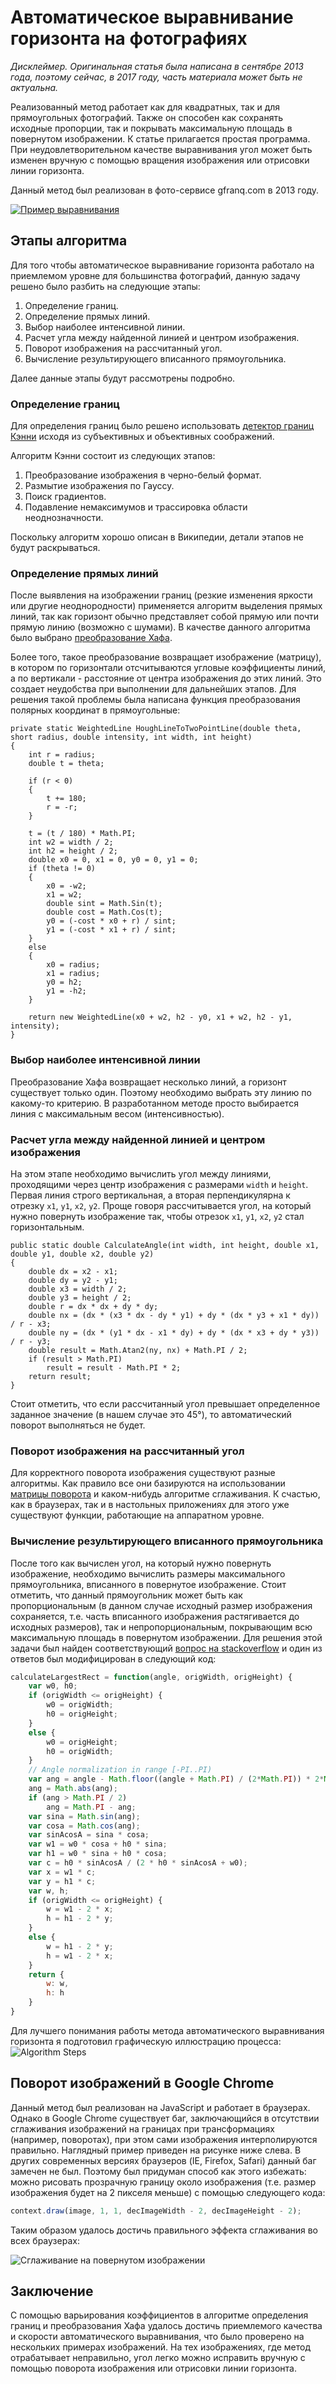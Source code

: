 # Автоматическое выравнивание горизонта на фотографиях

*Дисклеймер. Оригинальная статья была написана в сентябре 2013 года, 
поэтому сейчас, в 2017 году, часть материала может быть не актуальна.*

Реализованный метод работает как для квадратных, так и для прямоугольных фотографий.
Также он способен как сохранять исходные пропорции, так и покрывать максимальную площадь 
в повернутом изображении. К статье прилагается простая программа. При неудовлетворительном 
качестве выравнивания угол может быть изменен вручную с помощью вращения изображения 
или отрисовки линии горизонта.

Данный метод был реализован в фото-сервисе gfranq.com в 2013 году.

[![Пример выравнивания](Images/Alignment-Sample.jpg)](http://habrahabr.ru/post/194580/)

## Этапы алгоритма

Для того чтобы автоматическое выравнивание горизонта работало на
приемлемом уровне для большинства фотографий, данную задачу решено было
разбить на следующие этапы:

1. Определение границ.
2. Определение прямых линий.
3. Выбор наиболее интенсивной линии.
4. Расчет угла между найденной линией и центром изображения.
5. Поворот изображения на рассчитанный угол.
6. Вычисление результирующего вписанного прямоугольника.

Далее данные этапы будут рассмотрены подробно.

### Определение границ

Для определения границ было решено использовать [детектор границ Кэнни]((http://ru.wikipedia.org/wiki/%D0%9E%D0%BF%D0%B5%D1%80%D0%B0%D1%82%D0%BE%D1%80_%D0%9A%D1%8D%D0%BD%D0%BD%D0%B8)) исходя из субъективных и объективных соображений.

Алгоритм Кэнни состоит из следующих этапов:

1. Преобразование изображения в черно-белый формат.
2. Размытие изображения по Гауссу.
3. Поиск градиентов.
4. Подавление немаксимумов и трассировка области неоднозначности.

Поскольку алгоритм хорошо описан в Википедии, детали этапов не будут раскрываться.

### Определение прямых линий

После выявления на изображении границ (резкие изменения
яркости или другие неоднородности) применяется алгоритм
выделения прямых линий, так как горизонт обычно представляет собой
прямую или почти прямую линию (возможно с шумами). В качестве данного
алгоритма было выбрано [преобразование
Хафа](http://ru.wikipedia.org/wiki/%D0%9F%D1%80%D0%B5%D0%BE%D0%B1%D1%80%D0%B0%D0%B7%D0%BE%D0%B2%D0%B0%D0%BD%D0%B8%D0%B5_%D0%A5%D0%B0%D1%84%D0%B0).

Более того, такое преобразование возвращает изображение (матрицу), в котором по
горизонтали отсчитываются угловые коэффициенты линий, а по вертикали - расстояние от
центра изображения до этих линий. Это создает неудобства при выполнении для дальнейших этапов. 
Для решения такой проблемы была написана функция преобразования полярных координат в прямоугольные:

```CSharp
private static WeightedLine HoughLineToTwoPointLine(double theta, short radius, double intensity, int width, int height)
{
    int r = radius;
    double t = theta;

    if (r < 0)
    {
        t += 180;
        r = -r;
    }

    t = (t / 180) * Math.PI;
    int w2 = width / 2;
    int h2 = height / 2;
    double x0 = 0, x1 = 0, y0 = 0, y1 = 0;
    if (theta != 0)
    {
        x0 = -w2;
        x1 = w2;
		double sint = Math.Sin(t);
		double cost = Math.Cos(t);
        y0 = (-cost * x0 + r) / sint;
        y1 = (-cost * x1 + r) / sint;
    }
    else
    {
        x0 = radius;
        x1 = radius;
        y0 = h2;
        y1 = -h2;
    }

    return new WeightedLine(x0 + w2, h2 - y0, x1 + w2, h2 - y1, intensity);
}
```

### Выбор наиболее интенсивной линии

Преобразование Хафа возвращает несколько линий, а горизонт существует только один.
Поэтому необходимо выбрать эту линию по какому-то критерию. В разработанном методе 
просто выбирается линия с максимальным весом (интенсивностью).

### Расчет угла между найденной линией и центром изображения

На этом этапе необходимо вычислить угол между линиями, проходящими через центр изображения с размерами `width` и `height`. Первая линия строго вертикальная, а вторая перпендикулярна к отрезку `x1`, `y1`,
`x2`, `y2`. Проще говоря рассчитывается угол, на который нужно
повернуть изображение так, чтобы отрезок `x1`, `y1`, `x2`, `y2` стал горизонтальным.

```CSharp
public static double CalculateAngle(int width, int height, double x1, double y1, double x2, double y2)
{
    double dx = x2 - x1;
    double dy = y2 - y1;
    double x3 = width / 2;
    double y3 = height / 2;
    double r = dx * dx + dy * dy;
    double nx = (dx * (x3 * dx - dy * y1) + dy * (dx * y3 + x1 * dy)) / r - x3;
    double ny = (dx * (y1 * dx - x1 * dy) + dy * (dx * x3 + dy * y3)) / r - y3;
    double result = Math.Atan2(ny, nx) + Math.PI / 2;
    if (result > Math.PI)
        result = result - Math.PI * 2;
    return result;
}
```

Стоит отметить, что если рассчитанный угол превышает определенное
заданное значение (в нашем случае это 45°), то автоматический
поворот выполняться не будет.

### Поворот изображения на рассчитанный угол

Для корректного поворота изображения существуют разные алгоритмы. 
Как правило все они базируются на использовании [матрицы поворота](https://ru.wikipedia.org/wiki/%D0%9C%D0%B0%D1%82%D1%80%D0%B8%D1%86%D0%B0_%D0%BF%D0%BE%D0%B2%D0%BE%D1%80%D0%BE%D1%82%D0%B0#.D0.9C.D0.B0.D1.82.D1.80.D0.B8.D1.86.D0.B0_.D0.BF.D0.BE.D0.B2.D0.BE.D1.80.D0.BE.D1.82.D0.B0_.D0.B2_.D0.B4.D0.B2.D1.83.D0.BC.D0.B5.D1.80.D0.BD.D0.BE.D0.BC_.D0.BF.D1.80.D0.BE.D1.81.D1.82.D1.80.D0.B0.D0.BD.D1.81.D1.82.D0.B2.D0.B5) и каком-нибудь алгоритме сглаживания. К счастью, как в браузерах, так и в настольных приложениях для этого уже существуют функции, работающие на аппаратном уровне.

### Вычисление результирующего вписанного прямоугольника

После того как вычислен угол, на который нужно повернуть изображение,
необходимо вычислить размеры максимального прямоугольника, вписанного в
повернутое изображение. Стоит отметить, что данный прямоугольник может
быть как пропорциональным (в данном случае исходный размер изображения
сохраняется, т.е. часть вписанного изображения растягивается до исходных
размеров), так и непропорциональным, покрывающим всю максимальную
площадь в повернутом изображении. Для решения этой задачи был найден
соответствующий [вопрос на stackoverflow](http://stackoverflow.com/q/5789239/1046374) 
и один из ответов был модифицирован в следующий код:

```JavaScript
calculateLargestRect = function(angle, origWidth, origHeight) {
    var w0, h0;
    if (origWidth <= origHeight) {
        w0 = origWidth;
        h0 = origHeight;
    }
    else {
        w0 = origHeight;
        h0 = origWidth;
    }
    // Angle normalization in range [-PI..PI)
    var ang = angle - Math.floor((angle + Math.PI) / (2*Math.PI)) * 2*Math.PI; 
    ang = Math.abs(ang);      
    if (ang > Math.PI / 2)
        ang = Math.PI - ang;
    var sina = Math.sin(ang);
    var cosa = Math.cos(ang);
    var sinAcosA = sina * cosa;
    var w1 = w0 * cosa + h0 * sina;
    var h1 = w0 * sina + h0 * cosa;
    var c = h0 * sinAcosA / (2 * h0 * sinAcosA + w0);
    var x = w1 * c;
    var y = h1 * c;
    var w, h;
    if (origWidth <= origHeight) {
        w = w1 - 2 * x;
        h = h1 - 2 * y;
    }
    else {
        w = h1 - 2 * y;
        h = w1 - 2 * x;
    }
    return {
        w: w,
        h: h
    }
}
```

Для лучшего понимания работы метода автоматического выравнивания горизонта 
я подготовил графическую иллюстрацию процесса:
![Algorithm Steps](Images/Algorithm-Steps-Ru.png)

## Поворот изображений в Google Chrome

Данный метод был реализован на JavaScript и работает в браузерах.
Однако в Google Chrome существует баг, заключающийся в отсутствии
сглаживания изображений на границах при трансформациях (например,
поворотах), при этом сами изображения интерполируются правильно. 
Наглядный пример приведен на рисунке ниже слева. В других современных
версиях браузеров (IE, Firefox, Safari) данный баг замечен не
был. Поэтому был придуман способ как этого избежать: можно рисовать прозрачную
границу около изображения (т.е. размер изображения
будет на 2 пикселя меньше) с помощью следующего кода:

```JavaScript
context.draw(image, 1, 1, decImageWidth - 2, decImageHeight - 2);
```

Таким образом удалось достичь правильного эффекта сглаживания во всех браузерах:

![Сглаживание на повернутом изображении](Images/Rotated-Image-Smoothing.png)

## Заключение

С помощью варьирования коэффициентов в алгоритме определения границ и
преобразования Хафа удалось достичь приемлемого качества и скорости
автоматического выравнивания, что было проверено на нескольких примерах
изображений. На тех изображениях, где метод отрабатывает неправильно,
угол легко можно исправить вручную с помощью поворота изображения или отрисовки линии горизонта.